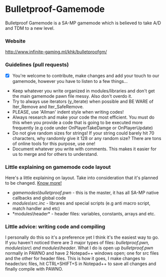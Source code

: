 # Bulletproof-Gamemode
Bulletproof Gamemode is a SA-MP gamemode which is believed to take A/D and TDM to a new level.

### Website
http://www.infinite-gaming.ml/khk/bulletproofgm/

### Guidelines (pull requests)

- [x] You're welcome to contribute, make changes and add your touch to our gamemode, however you have to listen to a few things...
- Keep whatever you write organized in modules/libraries and don't get the main gamemode pawn file messy. Also don't overdo it.
- Try to always use iterators (y_iterate) when possible and BE WARE of Iter_Remove and Iter_SafeRemove.
- PLEASE, use 'Allman' indent style when writing codes!
- Always research and make your code the most efficient. You must do this when you provide a code that is going to be executed more frequently (e.g code under OnPlayerTakeDamge or OnPlayerUpdate)
- Do not give random sizes for strings! If your string could barely hit 70 characters, why randomly give it 128 or any random size? There are tons of online tools for this purpose, use one!
- Document whatever you write with comments. This makes it easier for us to merge and for others to understand.

### Little explaining on gamemode code layout

Here's a little explaining on layout. Take into consideration that it's planned to be changed. [Know more!](https://github.com/KHKKhalid/Bulletproof-Gamemode/issues/8) 

- *gamemodes\bulletproof.pwn* - this is the master, it has all SA-MP native callbacks and global code
- *modules\src\.inc* - librares and special scripts (e.g anti macro script, match handler and etc)
- *modules\header\* - header files: variables, constants, arrays and etc.

### Little advice: writing code and compiling

I personally do this so it's a preference yet I think it's the easiest way to go. If you haven't noticed there are 3 major types of files: *bulletproof.pwn, modules\src\ and modules\header*. What I do is open up *bulletproof.pwn* normally in PAWNO and have 2 Notepad++ windows open; one for src files and the other for header files. This is how it goes, I make changes to header/src files, hit CTRL+SHIFT+S in Notepad++ to save all changes and finally compile with PAWNO.
